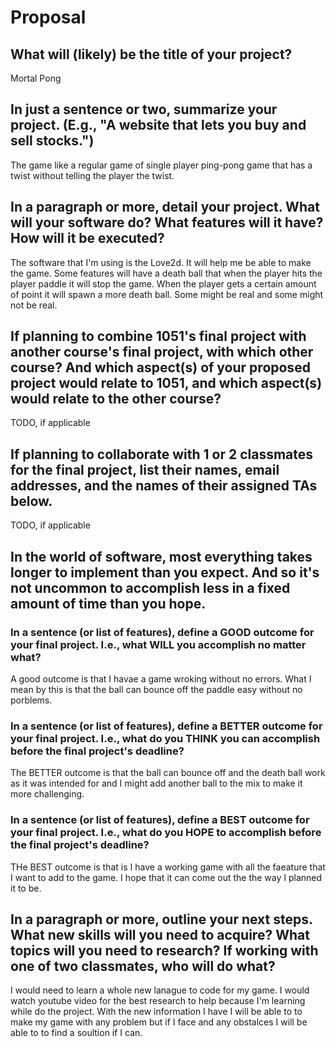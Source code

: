 # Proposal

## What will (likely) be the title of your project?

Mortal Pong

## In just a sentence or two, summarize your project. (E.g., "A website that lets you buy and sell stocks.")
The game like a regular game of single player ping-pong game that has a twist without telling the player the twist. 

## In a paragraph or more, detail your project. What will your software do? What features will it have? How will it be executed?

The software that I'm using is the Love2d. It will help me be able to make the game. Some features will have a death ball that when the player hits the player paddle it will stop the game. When the player gets a certain amount of point it will spawn a more death ball. Some might be real and some might not be real. 

## If planning to combine 1051's final project with another course's final project, with which other course? And which aspect(s) of your proposed project would relate to 1051, and which aspect(s) would relate to the other course?

TODO, if applicable

## If planning to collaborate with 1 or 2 classmates for the final project, list their names, email addresses, and the names of their assigned TAs below.

TODO, if applicable

## In the world of software, most everything takes longer to implement than you expect. And so it's not uncommon to accomplish less in a fixed amount of time than you hope.

### In a sentence (or list of features), define a GOOD outcome for your final project. I.e., what WILL you accomplish no matter what?

A good outcome is that I havae a game wroking without no errors. What I mean by this is that the ball can bounce off the paddle easy without no porblems. 
### In a sentence (or list of features), define a BETTER outcome for your final project. I.e., what do you THINK you can accomplish before the final project's deadline?

The BETTER outcome is that the ball can bounce off and the death ball work as it was intended for and I might add another ball to the mix to make it more challenging.

### In a sentence (or list of features), define a BEST outcome for your final project. I.e., what do you HOPE to accomplish before the final project's deadline?

THe BEST outcome is that is I have a working game with all the faeature that I want to add to the game. I hope that it can come out the the way I planned it to be. 

## In a paragraph or more, outline your next steps. What new skills will you need to acquire? What topics will you need to research? If working with one of two classmates, who will do what?

I would need to learn a whole new lanague to code for my game. I would watch youtube video for the best research to help because I'm learning while do the project. With the new information I have I will be able to to make my game with any problem but if I face and any obstalces I will be able to to find a soultion if I can. 
